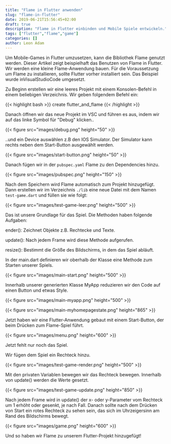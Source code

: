 ```yaml
---
title: "Flame in Flutter anwenden"
slug: "flame-in-flutter" 
date: 2019-06-21T15:56:45+02:00
draft: true
description: "Flame in Flutter einbinden und Mobile Spiele entwickeln."
tags: ["flutter","flame","game"]
categories: []
author: Leon Adam
---
```



<!-----
Original Google Doc Post: https://medium.com/@leon.adam/flame-in-flutter-nutzen-68dc4643482
----->

Um Mobile-Games in Flutter umzusetzen, kann die Bibliothek Flame genutzt werden. Dieser Artikel zeigt beispielhaft das Benutzen von Flame in Flutter. Wir werden eine kleine Flame-Anwendung bauen. Für die Voraussetzung um Flame zu installieren, sollte Flutter vorher installiert sein. Das Beispiel wurde inVisualStudioCode umgesetzt.

Zu Beginn erstellen wir eine leeres Projekt mit einem Konsolen-Befehl in einem beliebigen Verzeichnis. Wir geben folgendem Befehl ein:

{{< highlight bash >}}
create flutter_and_flame
{{< /highlight >}}

Danach öffnen wir das neue Projekt im VSC und führen es aus, indem wir auf das linke Symbol für "Debug" klicken..

{{< figure src="images/debug.png" height="50" >}}

..und ein Device auswählen z.B den IOS Simulator. Der Simulator kann rechts neben dem Start-Button ausgewählt werden.

{{< figure src="images/start-button.png" height="50" >}}

Danach fügen wir in der `pubspec.yaml` Flame zu den Dependencies hinzu.

{{< figure src="images/pubspec.png" height="150" >}}

Nach dem Speichern wird Flame automatisch zum Projekt hinzugefügt. Dann erstellen wir im Verzeichnis `./lib`  eine neue Datei mit dem Namen `test-game.dart` und füllen sie wie folgt:

{{< figure src="images/test-game-leer.png" height="500" >}}

Das ist unsere Grundlage für das Spiel. Die Methoden haben folgende Aufgaben:

ender(): Zeichnet Objekte z.B. Rechtecke und Texte.

update(): Nach jedem Frame wird diese Methode aufgerufen.

resize(): Bestimmt die Größe des Bildschirms, in dem das Spiel abläuft.

In der main.dart definieren wir oberhalb der Klasse eine Methode zum Starten unserer Spiels.

{{< figure src="images/main-start.png" height="500" >}}

Innerhalb unserer generierten Klasse MyApp reduzieren wir den Code auf einen Button und etwas Style.

{{< figure src="images/main-myapp.png" height="500" >}}

{{< figure src="images/main-myhomepagestate.png" height="865" >}}

Jetzt haben wir eine Flutter-Anwendung gebaut mit einem Start-Button, der beim Drücken zum Flame-Spiel führt.

{{< figure src="images/menu.png" height="600" >}}

Jetzt fehlt nur noch das Spiel.

Wir fügen dem Spiel ein Rechteck hinzu.

{{< figure src="images/test-game-render.png" height="500" >}}

Mit den privaten Variablen bewegen wir das Rechteck bewegen. Innerhalb von update() werden die Werte gesetzt.

{{< figure src="images/test-game-update.png" height="850" >}}

Nach jedem Frame wird in update() der x- oder y-Parameter vom Rechteck um 1 erhöht oder gesenkt, je nach Fall. Danach sollte nach dem Drücken von Start ein rotes Rechteck zu sehen sein, das sich im Uhrzeigersinn am Rand des Bildschirms bewegt.

{{< figure src="images/game.png" height="600" >}}

Und so haben wir Flame zu unserem Flutter-Projekt hinzugefügt!
<!-- Docs to Markdown version 1.0β17 -->
